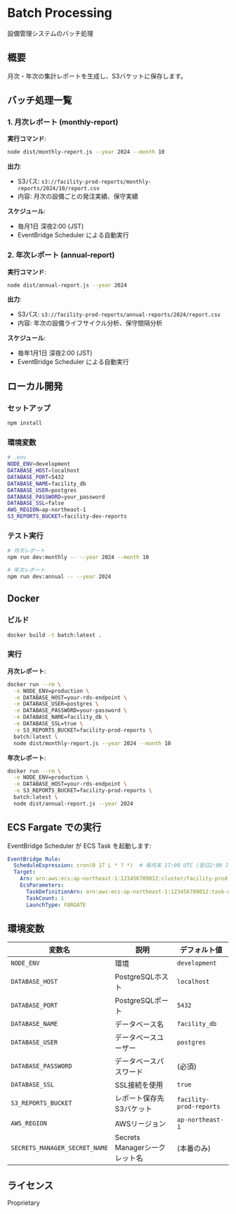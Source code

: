 # Batch Processing

設備管理システムのバッチ処理

## 概要

月次・年次の集計レポートを生成し、S3バケットに保存します。

## バッチ処理一覧

### 1. 月次レポート (monthly-report)

**実行コマンド**:
```bash
node dist/monthly-report.js --year 2024 --month 10
```

**出力**:
- S3パス: `s3://facility-prod-reports/monthly-reports/2024/10/report.csv`
- 内容: 月次の設備ごとの発注実績、保守実績

**スケジュール**:
- 毎月1日 深夜2:00 (JST)
- EventBridge Scheduler による自動実行

### 2. 年次レポート (annual-report)

**実行コマンド**:
```bash
node dist/annual-report.js --year 2024
```

**出力**:
- S3パス: `s3://facility-prod-reports/annual-reports/2024/report.csv`
- 内容: 年次の設備ライフサイクル分析、保守間隔分析

**スケジュール**:
- 毎年1月1日 深夜2:00 (JST)
- EventBridge Scheduler による自動実行

## ローカル開発

### セットアップ

```bash
npm install
```

### 環境変数

```bash
# .env
NODE_ENV=development
DATABASE_HOST=localhost
DATABASE_PORT=5432
DATABASE_NAME=facility_db
DATABASE_USER=postgres
DATABASE_PASSWORD=your_password
DATABASE_SSL=false
AWS_REGION=ap-northeast-1
S3_REPORTS_BUCKET=facility-dev-reports
```

### テスト実行

```bash
# 月次レポート
npm run dev:monthly -- --year 2024 --month 10

# 年次レポート
npm run dev:annual -- --year 2024
```

## Docker

### ビルド

```bash
docker build -t batch:latest .
```

### 実行

**月次レポート**:
```bash
docker run --rm \
  -e NODE_ENV=production \
  -e DATABASE_HOST=your-rds-endpoint \
  -e DATABASE_USER=postgres \
  -e DATABASE_PASSWORD=your-password \
  -e DATABASE_NAME=facility_db \
  -e DATABASE_SSL=true \
  -e S3_REPORTS_BUCKET=facility-prod-reports \
  batch:latest \
  node dist/monthly-report.js --year 2024 --month 10
```

**年次レポート**:
```bash
docker run --rm \
  -e NODE_ENV=production \
  -e DATABASE_HOST=your-rds-endpoint \
  -e S3_REPORTS_BUCKET=facility-prod-reports \
  batch:latest \
  node dist/annual-report.js --year 2024
```

## ECS Fargate での実行

EventBridge Scheduler が ECS Task を起動します:

```yaml
EventBridge Rule:
  ScheduleExpression: cron(0 17 L * ? *)  # 毎月末 17:00 UTC (翌日2:00 JST)
  Target:
    Arn: arn:aws:ecs:ap-northeast-1:123456789012:cluster/facility-prod-cluster
    EcsParameters:
      TaskDefinitionArn: arn:aws:ecs:ap-northeast-1:123456789012:task-definition/batch:1
      TaskCount: 1
      LaunchType: FARGATE
```

## 環境変数

| 変数名 | 説明 | デフォルト値 |
|--------|------|-------------|
| `NODE_ENV` | 環境 | `development` |
| `DATABASE_HOST` | PostgreSQLホスト | `localhost` |
| `DATABASE_PORT` | PostgreSQLポート | `5432` |
| `DATABASE_NAME` | データベース名 | `facility_db` |
| `DATABASE_USER` | データベースユーザー | `postgres` |
| `DATABASE_PASSWORD` | データベースパスワード | (必須) |
| `DATABASE_SSL` | SSL接続を使用 | `true` |
| `S3_REPORTS_BUCKET` | レポート保存先S3バケット | `facility-prod-reports` |
| `AWS_REGION` | AWSリージョン | `ap-northeast-1` |
| `SECRETS_MANAGER_SECRET_NAME` | Secrets Managerシークレット名 | (本番のみ) |

## ライセンス

Proprietary
